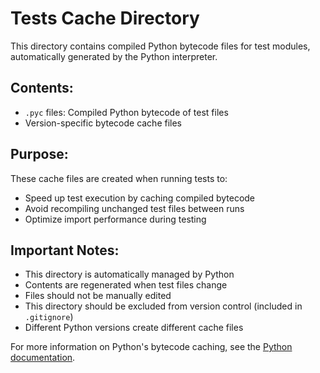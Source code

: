 # Tests Cache Directory

This directory contains compiled Python bytecode files for test modules, automatically generated by the Python interpreter.

## Contents:

- `.pyc` files: Compiled Python bytecode of test files
- Version-specific bytecode cache files

## Purpose:

These cache files are created when running tests to:
- Speed up test execution by caching compiled bytecode
- Avoid recompiling unchanged test files between runs
- Optimize import performance during testing

## Important Notes:

- This directory is automatically managed by Python
- Contents are regenerated when test files change
- Files should not be manually edited
- This directory should be excluded from version control (included in `.gitignore`)
- Different Python versions create different cache files

For more information on Python's bytecode caching, see the [Python documentation](https://docs.python.org/3/reference/import.html#cached-bytecode). 